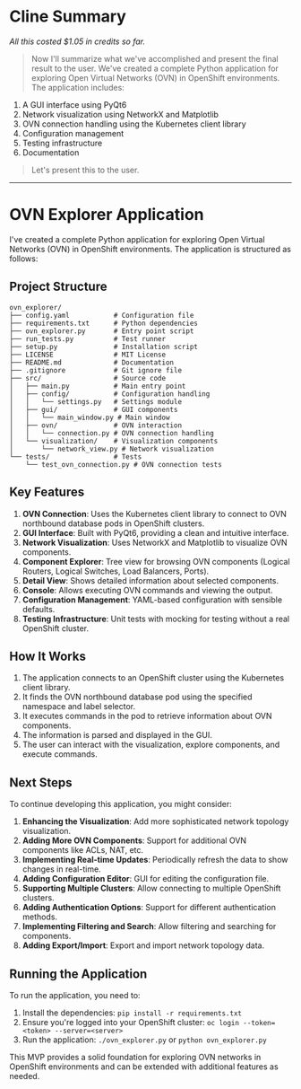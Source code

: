 # Cline Summary

_All this costed $1.05 in credits so far._

> Now I'll summarize what we've accomplished and present the final result to the user. We've created a complete Python application for exploring Open Virtual Networks (OVN) in OpenShift environments. The application includes:

1. A GUI interface using PyQt6
2. Network visualization using NetworkX and Matplotlib
3. OVN connection handling using the Kubernetes client library
4. Configuration management
5. Testing infrastructure
6. Documentation

> Let's present this to the user.


--- 

# OVN Explorer Application

I've created a complete Python application for exploring Open Virtual Networks (OVN) in OpenShift environments. The application is structured as follows:

## Project Structure
```
ovn_explorer/
├── config.yaml           # Configuration file
├── requirements.txt      # Python dependencies
├── ovn_explorer.py       # Entry point script
├── run_tests.py          # Test runner
├── setup.py              # Installation script
├── LICENSE               # MIT License
├── README.md             # Documentation
├── .gitignore            # Git ignore file
├── src/                  # Source code
│   ├── main.py           # Main entry point
│   ├── config/           # Configuration handling
│   │   └── settings.py   # Settings module
│   ├── gui/              # GUI components
│   │   └── main_window.py # Main window
│   ├── ovn/              # OVN interaction
│   │   └── connection.py # OVN connection handling
│   └── visualization/    # Visualization components
│       └── network_view.py # Network visualization
└── tests/                # Tests
    └── test_ovn_connection.py # OVN connection tests
```

## Key Features

1. **OVN Connection**: Uses the Kubernetes client library to connect to OVN northbound database pods in OpenShift clusters.
2. **GUI Interface**: Built with PyQt6, providing a clean and intuitive interface.
3. **Network Visualization**: Uses NetworkX and Matplotlib to visualize OVN components.
4. **Component Explorer**: Tree view for browsing OVN components (Logical Routers, Logical Switches, Load Balancers, Ports).
5. **Detail View**: Shows detailed information about selected components.
6. **Console**: Allows executing OVN commands and viewing the output.
7. **Configuration Management**: YAML-based configuration with sensible defaults.
8. **Testing Infrastructure**: Unit tests with mocking for testing without a real OpenShift cluster.

## How It Works

1. The application connects to an OpenShift cluster using the Kubernetes client library.
2. It finds the OVN northbound database pod using the specified namespace and label selector.
3. It executes commands in the pod to retrieve information about OVN components.
4. The information is parsed and displayed in the GUI.
5. The user can interact with the visualization, explore components, and execute commands.

## Next Steps

To continue developing this application, you might consider:

1. **Enhancing the Visualization**: Add more sophisticated network topology visualization.
2. **Adding More OVN Components**: Support for additional OVN components like ACLs, NAT, etc.
3. **Implementing Real-time Updates**: Periodically refresh the data to show changes in real-time.
4. **Adding Configuration Editor**: GUI for editing the configuration file.
5. **Supporting Multiple Clusters**: Allow connecting to multiple OpenShift clusters.
6. **Adding Authentication Options**: Support for different authentication methods.
7. **Implementing Filtering and Search**: Allow filtering and searching for components.
8. **Adding Export/Import**: Export and import network topology data.

## Running the Application

To run the application, you need to:

1. Install the dependencies: `pip install -r requirements.txt`
2. Ensure you're logged into your OpenShift cluster: `oc login --token=<token> --server=<server>`
3. Run the application: `./ovn_explorer.py` or `python ovn_explorer.py`

This MVP provides a solid foundation for exploring OVN networks in OpenShift environments and can be extended with additional features as needed.

